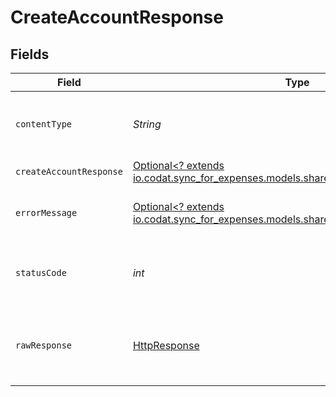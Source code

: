 # CreateAccountResponse


## Fields

| Field                                                                                                                              | Type                                                                                                                               | Required                                                                                                                           | Description                                                                                                                        |
| ---------------------------------------------------------------------------------------------------------------------------------- | ---------------------------------------------------------------------------------------------------------------------------------- | ---------------------------------------------------------------------------------------------------------------------------------- | ---------------------------------------------------------------------------------------------------------------------------------- |
| `contentType`                                                                                                                      | *String*                                                                                                                           | :heavy_check_mark:                                                                                                                 | HTTP response content type for this operation                                                                                      |
| `createAccountResponse`                                                                                                            | [Optional<? extends io.codat.sync_for_expenses.models.shared.CreateAccountResponse>](../../models/shared/CreateAccountResponse.md) | :heavy_minus_sign:                                                                                                                 | Success                                                                                                                            |
| `errorMessage`                                                                                                                     | [Optional<? extends io.codat.sync_for_expenses.models.shared.ErrorMessage>](../../models/shared/ErrorMessage.md)                   | :heavy_minus_sign:                                                                                                                 | The request made is not valid.                                                                                                     |
| `statusCode`                                                                                                                       | *int*                                                                                                                              | :heavy_check_mark:                                                                                                                 | HTTP response status code for this operation                                                                                       |
| `rawResponse`                                                                                                                      | [HttpResponse<InputStream>](https://docs.oracle.com/en/java/javase/11/docs/api/java.net.http/java/net/http/HttpResponse.html)      | :heavy_check_mark:                                                                                                                 | Raw HTTP response; suitable for custom response parsing                                                                            |